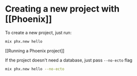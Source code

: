 # Creating a new project with [[Phoenix]]

To create a new project, just run:

```bash
mix phx.new hello
```

[[Running a Phoenix project]]


If the project doesn't need a database, just pass `--no-ecto` flag
```bash
mix phx.new hello --no-ecto
```
